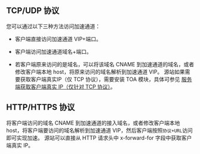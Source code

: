 ## TCP/UDP 协议
您可以通过以下三种方法访问加速通道：
- 客户端直接访问加速通道 VIP+端口。

- 客户端访问加速通道域名+端口。 

- 若客户端原来访问的是域名，可以将该域名 CNAME 到加速通道的域名，或者修改客户端本地 host，将原来访问的域名解析到加速通道 VIP。
源站如果需要获取客户端真实IP（仅 TCP 协议），需要安装 TOA 模块，具体可参见 [服务端获取客户端真实 IP（仅针对 TCP 协议）](https://cloud.tencent.com/document/product/608/14427)。

## HTTP/HTTPS 协议
将客户端访问的域名 CNAME 到加速通道的接入域名，或者修改客户端本地 host，将客户端要访问的域名解析到加速通道 VIP，然后客户端按照`协议+URL`访问即可实现加速。
源站可以直接从 HTTP 请求头中 x-forward-for 字段中获取客户端真实 IP。
